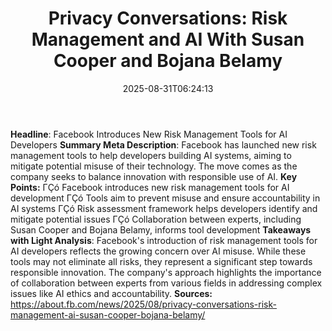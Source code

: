 ﻿---
title: "Privacy Conversations: Risk Management and AI With Susan Cooper and Bojana Belamy"
date: "2025-08-31T06:24:13"
category: "Markets"
summary: ""
slug: "privacy conversations risk management and ai with susan coop"
source_urls:
  - "https://about.fb.com/news/2025/08/privacy-conversations-risk-management-ai-susan-cooper-bojana-belamy/"
seo:
  title: "Privacy Conversations: Risk Management and AI With Susan Cooper and Bojana Belamy | Hash n Hedge"
  description: ""
  keywords: ["news", "markets", "brief"]
---
**Headline**: Facebook Introduces New Risk Management Tools for AI Developers  **Summary Meta Description**: Facebook has launched new risk management tools to help developers building AI systems, aiming to mitigate potential misuse of their technology. The move comes as the company seeks to balance innovation with responsible use of AI.  **Key Points:**  ΓÇó Facebook introduces new risk management tools for AI development ΓÇó Tools aim to prevent misuse and ensure accountability in AI systems ΓÇó Risk assessment framework helps developers identify and mitigate potential issues ΓÇó Collaboration between experts, including Susan Cooper and Bojana Belamy, informs tool development  **Takeaways with Light Analysis**:   Facebook's introduction of risk management tools for AI developers reflects the growing concern over AI misuse. While these tools may not eliminate all risks, they represent a significant step towards responsible innovation.  The company's approach highlights the importance of collaboration between experts from various fields in addressing complex issues like AI ethics and accountability.  **Sources:** https://about.fb.com/news/2025/08/privacy-conversations-risk-management-ai-susan-cooper-bojana-belamy/ 
